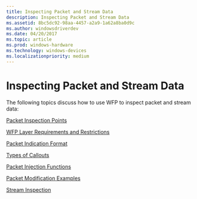 ```yaml
---
title: Inspecting Packet and Stream Data
description: Inspecting Packet and Stream Data
ms.assetid: 8bc5dc92-98aa-4457-a2a9-1a62a8ba0d9c
ms.author: windowsdriverdev
ms.date: 04/20/2017
ms.topic: article
ms.prod: windows-hardware
ms.technology: windows-devices
ms.localizationpriority: medium
---
```


# Inspecting Packet and Stream Data


The following topics discuss how to use WFP to inspect packet and stream data:

[Packet Inspection Points](packet-inspection-points.md)

[WFP Layer Requirements and Restrictions](wfp-layer-requirements-and-restrictions.md)

[Packet Indication Format](packet-indication-format.md)

[Types of Callouts](types-of-callouts.md)

[Packet Injection Functions](packet-injection-functions.md)

[Packet Modification Examples](packet-modification-examples.md)

[Stream Inspection](stream-inspection.md)

 

 





